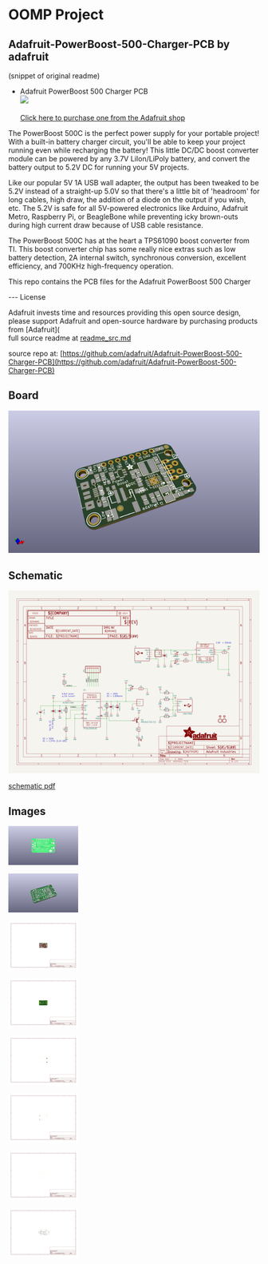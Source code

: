 # OOMP Project  
## Adafruit-PowerBoost-500-Charger-PCB  by adafruit  
  
(snippet of original readme)  
  
- Adafruit PowerBoost 500 Charger PCB  
<a href="http://www.adafruit.com/products/1944"><img src="assets/image.jpg?raw=true" width="500px"><br/>  
Click here to purchase one from the Adafruit shop  
</a>  
  
The PowerBoost 500C is the perfect power supply for your portable project! With a built-in battery charger circuit, you'll be able to keep your project running even while recharging the battery! This little DC/DC boost converter module can be powered by any 3.7V LiIon/LiPoly battery, and convert the battery output to 5.2V DC for running your 5V projects.  
  
Like our popular 5V 1A USB wall adapter, the output has been tweaked to be 5.2V instead of a straight-up 5.0V so that there's a little bit of 'headroom' for long cables, high draw, the addition of a diode on the output if you wish, etc. The 5.2V is safe for all 5V-powered electronics like Arduino, Adafruit Metro, Raspberry Pi, or BeagleBone while preventing icky brown-outs during high current draw because of USB cable resistance.  
  
The PowerBoost 500C has at the heart a TPS61090 boost converter from TI. This boost converter chip has some really nice extras such as low battery detection, 2A internal switch, synchronous conversion, excellent efficiency, and 700KHz high-frequency operation.  
  
This repo contains the PCB files for the Adafruit PowerBoost 500 Charger  
  
--- License  
  
Adafruit invests time and resources providing this open source design, please support Adafruit and open-source hardware by purchasing products from [Adafruit](  
  full source readme at [readme_src.md](readme_src.md)  
  
source repo at: [https://github.com/adafruit/Adafruit-PowerBoost-500-Charger-PCB](https://github.com/adafruit/Adafruit-PowerBoost-500-Charger-PCB)  
## Board  
  
[![working_3d.png](working_3d_600.png)](working_3d.png)  
## Schematic  
  
[![working_schematic.png](working_schematic_600.png)](working_schematic.png)  
  
[schematic pdf](working_schematic.pdf)  
## Images  
  
[![working_3D_bottom.png](working_3D_bottom_140.png)](working_3D_bottom.png)  
  
[![working_3D_top.png](working_3D_top_140.png)](working_3D_top.png)  
  
[![working_assembly_page_01.png](working_assembly_page_01_140.png)](working_assembly_page_01.png)  
  
[![working_assembly_page_02.png](working_assembly_page_02_140.png)](working_assembly_page_02.png)  
  
[![working_assembly_page_03.png](working_assembly_page_03_140.png)](working_assembly_page_03.png)  
  
[![working_assembly_page_04.png](working_assembly_page_04_140.png)](working_assembly_page_04.png)  
  
[![working_assembly_page_05.png](working_assembly_page_05_140.png)](working_assembly_page_05.png)  
  
[![working_assembly_page_06.png](working_assembly_page_06_140.png)](working_assembly_page_06.png)  
